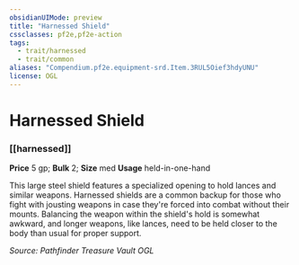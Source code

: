 ```yaml
---
obsidianUIMode: preview
title: "Harnessed Shield"
cssclasses: pf2e,pf2e-action
tags:
  - trait/harnessed
  - trait/common
aliases: "Compendium.pf2e.equipment-srd.Item.3RUL5Oief3hdyUNU"
license: OGL
---
```

# Harnessed Shield

### [[harnessed]]


**Price** 5 gp; 
**Bulk** 2; **Size** med
**Usage** held-in-one-hand

This large steel shield features a specialized opening to hold lances and similar weapons. Harnessed shields are a common backup for those who fight with jousting weapons in case they're forced into combat without their mounts. Balancing the weapon within the shield's hold is somewhat awkward, and longer weapons, like lances, need to be held closer to the body than usual for proper support.

*Source: Pathfinder Treasure Vault*
*OGL*